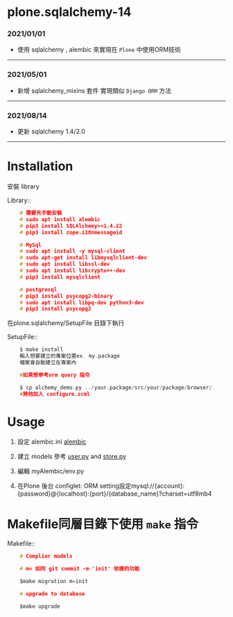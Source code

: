 # plone.sqlalchemy-14

### 2021/01/01
* 使用 sqlalchemy , alembic 來實現在 `Plone` 中使用ORM技術
---
### 2021/05/01
* 新增 sqlalchemy_mixins 套件 實現類似 `Django ORM` 方法

---
### 2021/08/14
* 更新 sqlalchemy 1.4/2.0
---

# Installation

安裝 library

Library::

```h
    # 需要先手動安裝
    # sudo apt install alembic
    # pip3 install SQLAlchemy>=1.4.22
    # pip3 install zope.i18nmessageid

    # MySql
    # sudo apt install -y mysql-client
    # sudo apt-get install libmysqlclient-dev
    # sudo apt install libssl-dev
    # sudo apt install libcrypto++-dev
    # pip3 install mysqlclient

    # postgresql
    # pip3 install psycopg2-binary
    # sudo apt install libpq-dev python3-dev
    # pip3 install psycopg2
```

在plone.sqlalchemy/SetupFile 目錄下執行

SetupFile::
```h
    $ make install
    輸入想要建立的專案位置ex. my.package
    檔案會自動建立在專案內

    #如果想參考orm query 指令

    $ cp alchemy_demo.py ../your.package/src/your/package/browser/
    #將他加入 configure.zcml
```


# Usage

1. 設定 alembic.ini
[alembic](https://gitlab.com/mingtakco/plone.sqlalchemy/-/blob/master/DemoFile/alembic.ini#L45)

2. 建立 models 參考 [user.py](https://gitlab.com/mingtakco/plone.sqlalchemy/-/blob/master/DemoFile/models/user.py) and [store.py](https://gitlab.com/mingtakco/plone.sqlalchemy/-/blob/master/DemoFile/models/store.py)

3. 編輯 myAlembic/env.py

4. 在Plone 後台 configlet: ORM setting設定mysql://{account}:{password}@{localhost}:{port}/{database_name}?charset=utf8mb4

# Makefile同層目錄下使用 `make` 指令

Makefile::
```h
    # Complier models

    # m= 如同 git commit -m 'init' 依樣的功能

    $make migration m=init

    # upgrade to database

    $make upgrade
```
